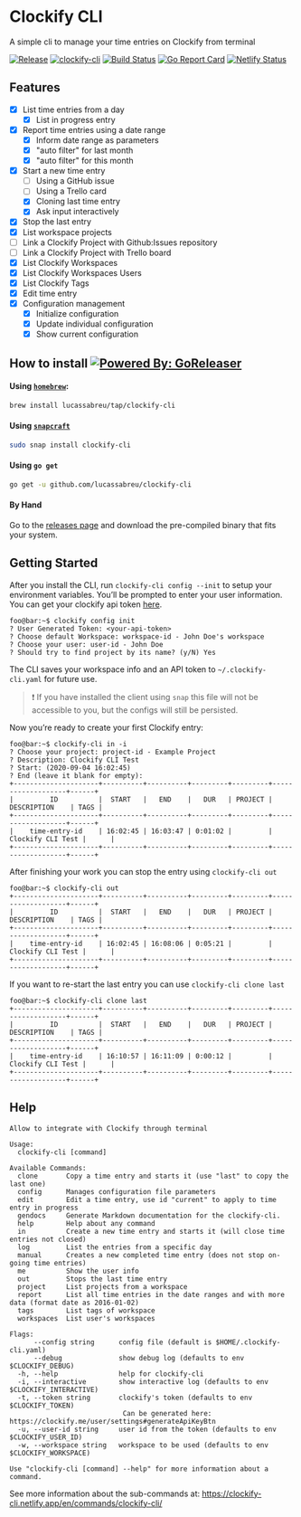 # Clockify CLI

A simple cli to manage your time entries on Clockify from terminal

[![Release](https://img.shields.io/github/release/lucassabreu/clockify-cli.svg?classes=badges)](https://github.com/lucassabreu/clockify-cli/releases/latest)
[![clockify-cli](https://snapcraft.io//clockify-cli/badge.svg?classes=badges)](https://snapcraft.io/clockify-cli)
[![Build Status](https://travis-ci.org/lucassabreu/clockify-cli.svg?branch=master&classes=badges)](https://travis-ci.org/lucassabreu/clockify-cli)
[![Go Report Card](https://goreportcard.com/badge/github.com/lucassabreu/clockify-cli?classes=badges)](https://goreportcard.com/report/github.com/lucassabreu/clockify-cli)
[![Netlify Status](https://api.netlify.com/api/v1/badges/8667b9f6-4ca2-4ee4-865e-20b5848e7059/deploy-status?classes=badges)](https://app.netlify.com/sites/clockify-cli/deploys)

## Features

- [x] List time entries from a day
  - [x] List in progress entry
- [x] Report time entries using a date range
  - [x] Inform date range as parameters
  - [x] "auto filter" for last month
  - [x] "auto filter" for this month
- [x] Start a new time entry
  - [ ] Using a GitHub issue
  - [ ] Using a Trello card
  - [x] Cloning last time entry
  - [x] Ask input interactively
- [x] Stop the last entry
- [x] List workspace projects
- [ ] Link a Clockify Project with Github:Issues repository
- [ ] Link a Clockify Project with Trello board
- [x] List Clockify Workspaces
- [x] List Clockify Workspaces Users
- [x] List Clockify Tags
- [x] Edit time entry
- [x] Configuration management
  - [x] Initialize configuration
  - [x] Update individual configuration
  - [x] Show current configuration

## How to install [![Powered By: GoReleaser](https://img.shields.io/badge/powered%20by-goreleaser-green.svg?classes=badges)](https://github.com/goreleaser)

#### Using [`homebrew`](https://brew.sh/):

```sh
brew install lucassabreu/tap/clockify-cli
```

#### Using [`snapcraft`](https://snapcraft.io/clockify-cli)

```sh
sudo snap install clockify-cli
```

#### Using `go get`

```sh
go get -u github.com/lucassabreu/clockify-cli
```

#### By Hand

Go to the [releases page](https://github.com/lucassabreu/clockify-cli/releases) and download the pre-compiled
binary that fits your system.

## Getting Started

After you install the CLI, run `clockify-cli config --init` to setup your environment variables. You’ll be prompted to enter your user information. You can get your clockify api token [here](https://clockify.me/user/settings).

```console
foo@bar:~$ clockify config init
? User Generated Token: <your-api-token>
? Choose default Workspace: workspace-id - John Doe's workspace
? Choose your user: user-id - John Doe
? Should try to find project by its name? (y/N) Yes
```

The CLI saves your workspace info and an API token to `~/.clockify-cli.yaml` for future use.

> :exclamation: If you have installed the client using `snap` this file will not be accessible to you, but the configs will still be persisted.

Now you’re ready to create your first Clockify entry:

```console
foo@bar:~$ clockify-cli in -i
? Choose your project: project-id - Example Project
? Description: Clockify CLI Test
? Start: (2020-09-04 16:02:45)
? End (leave it blank for empty):
+---------------------+----------+----------+---------+---------+-------------------+------+
|         ID          |  START   |   END    |   DUR   | PROJECT |    DESCRIPTION    | TAGS |
+---------------------+----------+----------+---------+---------+-------------------+------+
|    time-entry-id    | 16:02:45 | 16:03:47 | 0:01:02 |         | Clockify CLI Test |      |
+---------------------+----------+----------+---------+---------+-------------------+------+
```

After finishing your work you can stop the entry using `clockify-cli out`

```console
foo@bar:~$ clockify-cli out
+---------------------+----------+----------+---------+---------+-------------------+------+
|         ID          |  START   |   END    |   DUR   | PROJECT |    DESCRIPTION    | TAGS |
+---------------------+----------+----------+---------+---------+-------------------+------+
|    time-entry-id    | 16:02:45 | 16:08:06 | 0:05:21 |         | Clockify CLI Test |      |
+---------------------+----------+----------+---------+---------+-------------------+------+
```

If you want to re-start the last entry you can use `clockify-cli clone last`

```console
foo@bar:~$ clockify-cli clone last
+---------------------+----------+----------+---------+---------+-------------------+------+
|         ID          |  START   |   END    |   DUR   | PROJECT |    DESCRIPTION    | TAGS |
+---------------------+----------+----------+---------+---------+-------------------+------+
|    time-entry-id    | 16:10:57 | 16:11:09 | 0:00:12 |         | Clockify CLI Test |      |
+---------------------+----------+----------+---------+---------+-------------------+------+

```

## Help

```
Allow to integrate with Clockify through terminal

Usage:
  clockify-cli [command]

Available Commands:
  clone       Copy a time entry and starts it (use "last" to copy the last one)
  config      Manages configuration file parameters
  edit        Edit a time entry, use id "current" to apply to time entry in progress
  gendocs     Generate Markdown documentation for the clockify-cli.
  help        Help about any command
  in          Create a new time entry and starts it (will close time entries not closed)
  log         List the entries from a specific day
  manual      Creates a new completed time entry (does not stop on-going time entries)
  me          Show the user info
  out         Stops the last time entry
  project     List projects from a workspace
  report      List all time entries in the date ranges and with more data (format date as 2016-01-02)
  tags        List tags of workspace
  workspaces  List user's workspaces

Flags:
      --config string      config file (default is $HOME/.clockify-cli.yaml)
      --debug              show debug log (defaults to env $CLOCKIFY_DEBUG)
  -h, --help               help for clockify-cli
  -i, --interactive        show interactive log (defaults to env $CLOCKIFY_INTERACTIVE)
  -t, --token string       clockify's token (defaults to env $CLOCKIFY_TOKEN)
                           	Can be generated here: https://clockify.me/user/settings#generateApiKeyBtn
  -u, --user-id string     user id from the token (defaults to env $CLOCKIFY_USER_ID)
  -w, --workspace string   workspace to be used (defaults to env $CLOCKIFY_WORKSPACE)

Use "clockify-cli [command] --help" for more information about a command.
```

See more information about the sub-commands at: https://clockify-cli.netlify.app/en/commands/clockify-cli/
